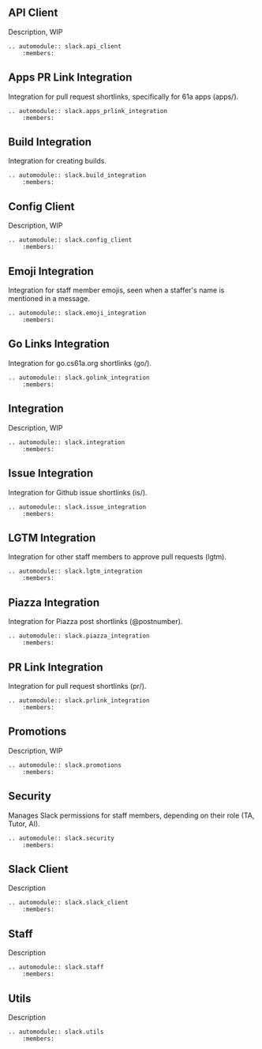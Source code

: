 ```{include} README.md
```

## API Client

Description, WIP

```{eval-rst}
.. automodule:: slack.api_client
    :members:
```

## Apps PR Link Integration

Integration for pull request shortlinks, specifically for 61a apps (apps/).

```{eval-rst}
.. automodule:: slack.apps_prlink_integration
    :members:
```

## Build Integration

Integration for creating builds.

```{eval-rst}
.. automodule:: slack.build_integration
    :members:
```

## Config Client

Description, WIP

```{eval-rst}
.. automodule:: slack.config_client
    :members:
```

## Emoji Integration

Integration for staff member emojis, seen when a staffer's name is mentioned in a message.

```{eval-rst}
.. automodule:: slack.emoji_integration
    :members:
```

## Go Links Integration

Integration for go.cs61a.org shortlinks (go/).

```{eval-rst}
.. automodule:: slack.golink_integration
    :members:
```

## Integration

Description, WIP

```{eval-rst}
.. automodule:: slack.integration
    :members:
```

## Issue Integration

Integration for Github issue shortlinks (is/).

```{eval-rst}
.. automodule:: slack.issue_integration
    :members:
```

## LGTM Integration

Integration for other staff members to approve pull requests (lgtm).

```{eval-rst}
.. automodule:: slack.lgtm_integration
    :members:
```

## Piazza Integration

Integration for Piazza post shortlinks (@postnumber).

```{eval-rst}
.. automodule:: slack.piazza_integration
    :members:
```

## PR Link Integration

Integration for pull request shortlinks (pr/).

```{eval-rst}
.. automodule:: slack.prlink_integration
    :members:
```
## Promotions

Description, WIP

```{eval-rst}
.. automodule:: slack.promotions
    :members:
```

## Security

Manages Slack permissions for staff members, depending on their role (TA, Tutor, AI).

```{eval-rst}
.. automodule:: slack.security
    :members:
```

## Slack Client

Description

```{eval-rst}
.. automodule:: slack.slack_client
    :members:
```

## Staff

Description

```{eval-rst}
.. automodule:: slack.staff
    :members:
```

## Utils

Description

```{eval-rst}
.. automodule:: slack.utils
    :members:
```